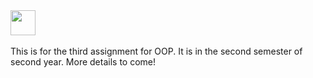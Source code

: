 <img src="http://i.imgur.com/aMo4RaH.png" alt="" height="40" style="max-width:100%;">
<img src="http://i.imgur.com/5NLc7mv.jpg" alt="" style="max-width:100%;">

This is for the third assignment for OOP. It is in the second semester of second year. More details to come!
